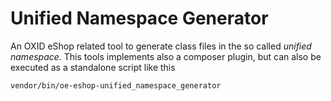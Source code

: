 # Unified Namespace Generator

An OXID eShop related tool to generate class files in the so called _unified namespace_.
This tools implements also a composer plugin, but can also be executed as a
  standalone script like this
 ```
 vendor/bin/oe-eshop-unified_namespace_generator
 ```
